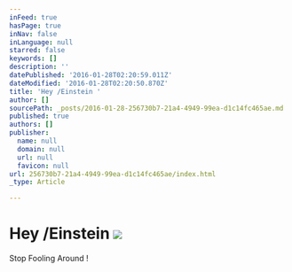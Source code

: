 ```yaml
---
inFeed: true
hasPage: true
inNav: false
inLanguage: null
starred: false
keywords: []
description: ''
datePublished: '2016-01-28T02:20:59.011Z'
dateModified: '2016-01-28T02:20:50.870Z'
title: 'Hey /Einstein '
author: []
sourcePath: _posts/2016-01-28-256730b7-21a4-4949-99ea-d1c14fc465ae.md
published: true
authors: []
publisher:
  name: null
  domain: null
  url: null
  favicon: null
url: 256730b7-21a4-4949-99ea-d1c14fc465ae/index.html
_type: Article

---
```

# Hey /Einstein ![](https://the-grid-user-content.s3-us-west-2.amazonaws.com/ec568af8-c188-41ed-aec8-a458f25542fd.jpg)

Stop Fooling Around !